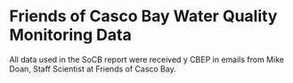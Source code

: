# Friends of Casco Bay Water Quality Monitoring Data

All data used in the SoCB report were received y CBEP in emails from Mike Doan, 
Staff Scientist at Friends of Casco Bay.
